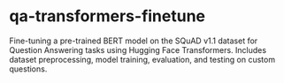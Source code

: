 # qa-transformers-finetune
Fine-tuning a pre-trained BERT model on the SQuAD v1.1 dataset for Question Answering tasks using Hugging Face Transformers. Includes dataset preprocessing, model training, evaluation, and testing on custom questions.
